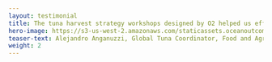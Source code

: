 ```yaml
---
layout: testimonial
title: The tuna harvest strategy workshops designed by O2 helped us effectively engage a hundred and fifty key tuna fisheries managers and representatives in Indian, Atlantic, and Pacific Ocean states. The O2 team understands fisheries management and how to creatively communicate important principles to build improved understanding and decision making capacity.
hero-image: https://s3-us-west-2.amazonaws.com/staticassets.oceanoutcomes.org/embedded+photos/testimonials/unfao-testimonial.png
teaser-text: Alejandro Anganuzzi, Global Tuna Coordinator, Food and Agriculture Organization of the United Nations
weight: 2
---
```

